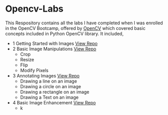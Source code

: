 # Opencv-Labs

This Respository contains all the labs I have completed when I was enrolled in the OpenCV Bootcamp, offered by [OpenCV](https://opencv.org/) which covered basic concepts included in Python OpenCV library. It included,

- 1 Getting Started with Images [View Repo]()
- 2 Basic Image Manipulations [View Repo]()
  - Crop
  - Resize
  - Flip
  - Modify Pixels
- 3 Annotating Images [View Repo]()
  - Drawing a line on an image
  - Drawing a circle on an image
  - Drawing a rectangle on an image
  - Drawing a Text on an image
- 4 Basic Image Enhancement [View Repo]()
  - k
